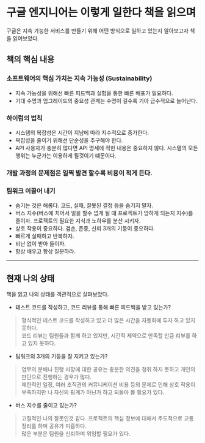 # 구글 엔지니어는 이렇게 일한다 책을 읽으며

구글은 지속 가능한 서비스를 만들기 위해 어떤 방식으로 일하고 있는지 알아보고자 책을 읽어보았다.

## 책의 핵심 내용

### 소프트웨어의 핵심 가치는 지속 가능성 (Sustainability)
- 지속 가능성을 위해선 빠른 피드백과 실험을 통한 빠른 배포가 필요하다.  
- 기대 수명과 업그레이드의 중요성 관계는 수명이 길수록 기아 급수적으로 늘어난다.

### 하이럼의 법칙
- 시스템의 복잡성은 시간이 지남에 따라 지수적으로 증가한다.
- 복잡성을 줄이기 위해선 단순성을 추구해야 한다.
- API 사용자가 충분히 많다면 API 명세에 적힌 내용은 중요하지 않다. 시스템의 모든 행위는 누군가는 이용하게 될것이기 떄문이다.

### 개발 과정의 문제점은 일찍 발견 할수록 비용이 적게 든다.

### 팀워크 이끌어 내기
- 숨기는 것은 해롭다. 코드, 실패, 잘못된 결정 등을 숨기지 말자.
- 버스 지수(버스에 치어서 일을 할수 없게 될 떄 프로젝트가 망하게 되는지 지수)를 줄이자. 프로젝트의 필요한 지식과 노하우를 분산 시키자.
- 상호 작용이 중요하다. 겸손, 존중, 신뢰 3개의 기둥이 중요하다.
- 빠르게 실패하고 반복하자.
- 비난 없이 받아 들이자.
- 항상 배우고 항상 질문하라.

****
## 현재 나의 상태
책을 읽고 나의 상태를 객관적으로 살펴보았다.
- 테스트 코드를 작성하고, 코드 리뷰를 통해 빠른 피드백을 받고 있는가?
> 형식적인 테스트 코드를 작성하고 있고 더 많은 시간을 자동화에 투자 하고 있지 못하다.  
> 코드 리뷰는 팀원들과 함께 하고 있지만, 시간적 제약으로 만족할 만큼 리뷰를 하고 있지 못하다.
- 팀워크의 3개의 기둥을 잘 지키고 있는가?
> 업무의 분배나 진행 사항에 대한 공유는 충분한 의견을 청취 하지 못하고 개인의 판단으로 진행하는 경우가 많다.  
> 제한적인 일정, 여러 조직관의 커뮤니케이션 비용 등의 문제로 인해 상호 작용이 부족하지만 나 자신의 핑계가 아닌가 하고 되돌아 볼 필요가 있다.
- 버스 지수를 줄이고 있는가?
> 고질적인 나의 잘못인것 같다. 프로젝트의 핵심 정보에 대해서 주도적으로 교통 정리를 하며 공유가 미흡하다.  
> 많은 부분은 팀원을 신뢰하며 위임할 필요가 있다.

